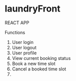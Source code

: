 # laundryFront
REACT APP

Functions
1. User login
2. User logout
3. User profile
4. View current booking status
5. Book a new time slot
6. Cancel a booked time slot
7. 
